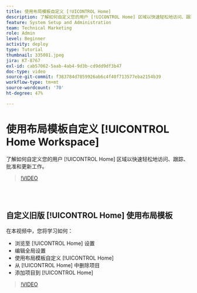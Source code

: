 ```yaml
---
title: 使用布局模板自定义 [!UICONTROL Home]
description: 了解如何自定义您的用户 [!UICONTROL Home] 区域以快速轻松地访问、跟踪、批准和更新工作。
feature: System Setup and Administration
team: Technical Marketing
role: Admin
level: Beginner
activity: deploy
type: Tutorial
thumbnail: 335081.jpeg
jira: KT-8767
exl-id: cab57062-5aab-4ab4-9d3b-cd9dd9df3b47
doc-type: video
source-git-commit: f383784d7859926ab6c4f40f713577eba2154b39
workflow-type: tm+mt
source-wordcount: '70'
ht-degree: 47%

---
```


# 使用布局模板自定义 [!UICONTROL Home Workspace]

了解如何自定义您的用户 [!UICONTROL Home] 区域以快速轻松地访问、跟踪、批准和更新工作。

>[!VIDEO](https://video.tv.adobe.com/v/3428091/?quality=12&learn=on)

<br>
</br>

## 自定义旧版 [!UICONTROL Home] 使用布局模板

在本视频中，您将学习如何：

* 浏览至 [!UICONTROL Home] 设置
* 编辑全局设置
* 使用布局模板自定义 [!UICONTROL Home]
* 从 [!UICONTROL Home] 中删除项目 
* 添加项目到 [!UICONTROL Home]

>[!VIDEO](https://video.tv.adobe.com/v/335081/?quality=12&learn=on)
